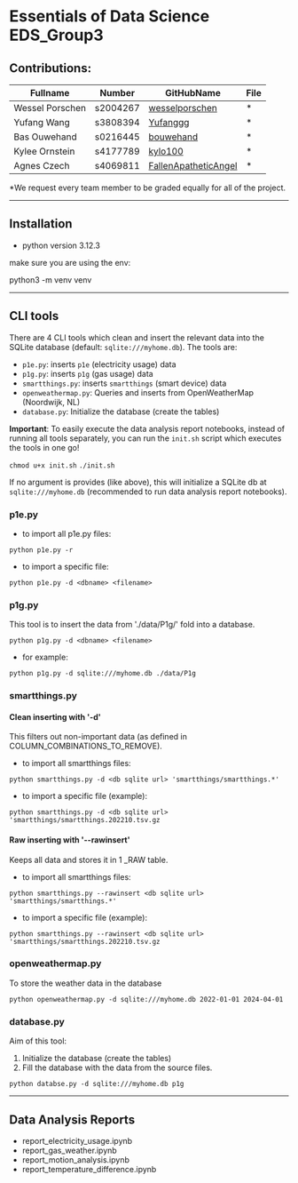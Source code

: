 # Essentials of Data Science EDS_Group3

## Contributions:

| Fullname        | Number   | GitHubName                                                      | File |
|-----------------|----------|-----------------------------------------------------------------|------|
| Wessel Porschen | s2004267 | [wesselporschen](https://github.com/wesselporschen)             | *    |
| Yufang Wang     | s3808394 | [Yufanggg](https://github.com/Yufanggg)                         | *    |
| Bas Ouwehand    | s0216445 | [bouwehand](https://github.com/bouwehand)                       | *    |
| Kylee Ornstein  | s4177789 | [kylo100](https://github.com/kylo100)            | *    |
| Agnes Czech     | s4069811 | [FallenApatheticAngel](https://github.com/FallenApatheticAngel) | *    |

*We request every team member to be graded equally for all of the project.

---

## Installation

* python version 3.12.3 

make sure you are using the env:

python3 -m venv venv

---

## CLI tools
There are 4 CLI tools which clean and insert the relevant data into the SQLite database (default: `sqlite:///myhome.db`).
The tools are:

* `p1e.py`: inserts `p1e` (electricity usage) data
* `p1g.py`: inserts `p1g` (gas usage) data
* `smartthings.py`: inserts `smartthings` (smart device) data
* `openweathermap.py`: Queries and inserts from OpenWeatherMap (Noordwijk, NL)
* `database.py`: Initialize the database (create the tables) 

**Important**: To easily execute the data analysis report notebooks, instead of running all tools separately, you can run the `init.sh` script which executes the tools in one go!

`chmod u+x init.sh`
`./init.sh`

If no argument is provides (like above), this will initialize a SQLite db at `sqlite:///myhome.db` (recommended to run data analysis report notebooks).

### p1e.py

* to import all p1e.py files:

`python p1e.py -r`

* to import a specific file: 

`python p1e.py -d <dbname> <filename>`

### p1g.py
This tool is to insert the data from './data/P1g/' fold into a database.

`python p1g.py -d <dbname> <filename>`

* for example:

`python p1g.py -d sqlite:///myhome.db ./data/P1g`

### smartthings.py

#### Clean inserting with '-d'
This filters out non-important data (as defined in COLUMN_COMBINATIONS_TO_REMOVE).

* to import all smartthings files:

`python smartthings.py -d <db sqlite url> 'smartthings/smartthings.*'`

* to import a specific file (example):

`python smartthings.py -d <db sqlite url> 'smartthings/smartthings.202210.tsv.gz`

#### Raw inserting with '--rawinsert'
Keeps all data and stores it in 1 _RAW table.

* to import all smartthings files:

`python smartthings.py --rawinsert <db sqlite url> 'smartthings/smartthings.*'`

* to import a specific file (example):

`python smartthings.py --rawinsert <db sqlite url> 'smartthings/smartthings.202210.tsv.gz`

### openweathermap.py

To store the weather data in the database

`python openweathermap.py -d sqlite:///myhome.db 2022-01-01 2024-04-01`

### database.py
Aim of this tool:
1. Initialize the database (create the tables) 
2. Fill the database with the data from the source files.

`python databse.py -d sqlite:///myhome.db p1g`

---

## Data Analysis Reports
* report_electricity_usage.ipynb
* report_gas_weather.ipynb
* report_motion_analysis.ipynb
* report_temperature_difference.ipynb
